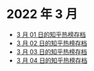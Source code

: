 # 2022 年 3 月

+ [3 月 01 日的知乎热榜存档](/2022-3/01)
+ [3 月 02 日的知乎热榜存档](/2022-3/02)
+ [3 月 03 日的知乎热榜存档](/2022-3/03)
+ [3 月 04 日的知乎热榜存档](/2022-3/04)
